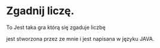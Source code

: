 # Zgadnij liczę.
To Jest taka gra którą się zgaduje liczbę


jest stworzona przez ze mnie i jest napisana w języku JAVA.
